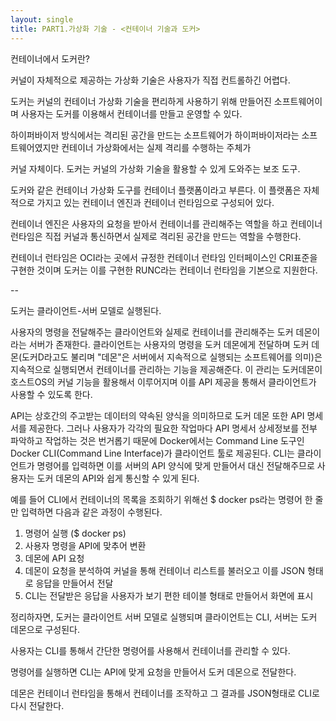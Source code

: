 ```yaml
---
layout: single
title: PART1.가상화 기술 - <컨테이너 기술과 도커>
---
```




컨테이너에서 도커란?

커널이 자체적으로 제공하는 가상화 기술은 사용자가 직접 컨트롤하긴 어렵다.

도커는 커널의 컨테이너 가상화 기술을 편리하게 사용하기 위해 만들어진 소프트웨어이며 사용자는 도커를 이용해서 컨테이너를 만들고 운영할 수 있다.

하이퍼바이저 방식에서는 격리된 공간을 만드는 소프트웨어가 하이퍼바이저라는 소프트웨어였지만 컨테이너 가상화에서는 실제 격리를 수행하는 주체가

커널 자체이다. 도커는 커널의 가상화 기술을 활용할 수 있게 도와주는 보조 도구.

도커와 같은 컨테이너 가상화 도구를 컨테이너 플랫폼이라고 부른다. 이 플랫폼은 자체적으로 가지고 있는 컨테이너 엔진과 컨테이너 런타임으로 구성되어 있다.

컨테이너 엔진은 사용자의 요청을 받아서 컨테이너를 관리해주는 역할을 하고 컨테이너 런타임은 직접 커널과 통신하면서 실제로 격리된 공간을 만드는 역할을 수행한다. 

컨테이너 런타임은 OCI라는 곳에서 규정한 컨테이너 런타임 인터페이스인 CRI표준을 구현한 것이며 도커는 이를 구현한 RUNC라는 컨테이너 런타임을 기본으로 지원한다.



--

도커는 클라이언트-서버 모델로 실행된다.

사용자의 명령을 전달해주는 클라이언트와 실제로 컨테이너를 관리해주는 도커 데몬이라는 서버가 존재한다.
클라이언트는 사용자의 명령을 도커 데몬에게 전달하며 도커 데몬(도커D라고도 불리며  "데몬"은  서버에서 지속적으로 실행되는 소프트웨어를 의미)은 지속적으로 실행되면서 컨테이너를 관리하는 기능을 제공해준다.
이 관리는 도커데몬이 호스트OS의 커널 기능을 활용해서 이루어지며 이를 API 제공을 통해서 클라이언트가 사용할 수 있도록 한다.

API는 상호간의 주고받는 데이터의 약속된 양식을 의미하므로 도커 데몬 또한 API 명세서를 제공한다.
그러나 사용자가  각각의 필요한 작업마다 API 명세서 상세정보를 전부 파악하고 작업하는 것은 번거롭기 때문에  Docker에서는
Command Line 도구인 Docker CLI(Command Line Interface)가 클라이언트 툴로 제공된다.
CLI는 클라이언트가 명령어를 입력하면 이를 서버의 API 양식에 맞게 만들어서 대신 전달해주므로 사용자는 도커 데몬의  API와 쉽게 통신할 수 있게 된다.

예를 들어 CLI에서 컨테이너의 목록을 조회하기 위해선 $ docker ps라는 명령어 한 줄만 입력하면 다음과 같은 과정이 수행된다.

1. 명령어 실행 ($ docker ps)
2. 사용자 명령을 API에 맞추어 변환
3. 데몬에 API 요청
4. 데몬이 요청을 분석하여 커널을 통해 컨테이너 리스트를 불러오고 이를 JSON 형태로 응답을 만들어서 전달
5. CLI는 전달받은 응답을 사용자가 보기 편한 테이블 형태로 만들어서 화면에 표시



정리하자면, 도커는 클라이언트 서버 모델로 실행되며 클라이언트는 CLI, 서버는 도커 데몬으로 구성된다.

사용자는 CLI를 통해서 간단한 명령어를 사용해서 컨테이너를 관리할 수 있다.

명령어를 실행하면 CLI는 API에 맞게 요청을 만들어서 도커 데몬으로 전달한다.

데몬은 컨테이너 런타임을 통해서 컨테이너를 조작하고 그 결과를 JSON형태로 CLI로 다시 전달한다.





